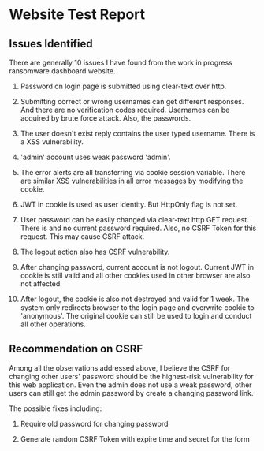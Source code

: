 # Website Test Report

## Issues Identified

There are generally 10 issues I have found from the work in progress ransomware dashboard website.

1.	Password on login page is submitted using clear-text over http.

2.	Submitting correct or wrong usernames can get different responses. And there are no verification codes required. Usernames can be acquired by brute force attack. Also, the passwords.

3.	The user doesn't exist reply contains the user typed username. There is a XSS vulnerability.

4.	'admin' account uses weak password 'admin'.

5.	The error alerts are all transferring via cookie session variable. There are similar XSS vulnerabilities in all error messages by modifying the cookie.

6.	JWT in cookie is used as user identity. But HttpOnly flag is not set.

7.	User password can be easily changed via clear-text http GET request. There is and no current password required. Also, no CSRF Token for this request. This may cause CSRF attack.

8.	The logout action also has CSRF vulnerability.

9.	After changing password, current account is not logout. Current JWT in cookie is still valid and all other cookies used in other browser are also not affected.

10.	After logout, the cookie is also not destroyed and valid for 1 week. The system only redirects browser to the login page and overwrite cookie to 'anonymous'. The original cookie can still be used to login and conduct all other operations.

## Recommendation on CSRF

Among all the observations addressed above, I believe the CSRF for changing other users' password should be the highest-risk vulnerability for this web application. Even the admin does not use a weak password, other users can still get the admin password by create a changing password link.

The possible fixes including:

1.	Require old password for changing password

2.	Generate random CSRF Token with expire time and secret for the form
